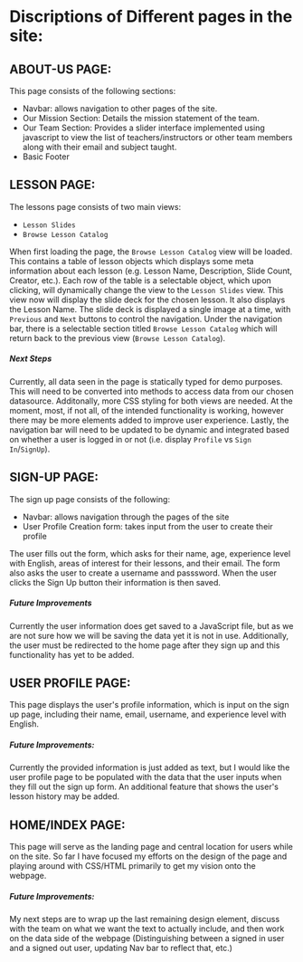 # Discriptions of Different pages in the site:

## ABOUT-US PAGE:
This page consists of the following sections:
  - Navbar: allows navigation to other pages of the site.
  - Our Mission Section: Details the mission statement of the team.
  - Our Team Section: Provides a slider interface implemented using javascript
    to view the list of teachers/instructors or other team members along with their email and subject taught.
  - Basic Footer

## LESSON PAGE:
The lessons page consists of two main views:
  - `Lesson Slides`
  - `Browse Lesson Catalog`

When first loading the page, the `Browse Lesson Catalog` view will be loaded. This contains a table of lesson objects which displays some meta information about each lesson (e.g. Lesson Name, Description, Slide Count, Creator, etc.). Each row of the table is a selectable object, which upon clicking, will dynamically change the view to the `Lesson Slides` view. This view now will display the slide deck for the chosen lesson. It also displays the Lesson Name. The slide deck is displayed a single image at a time, with `Previous` and `Next` buttons to control the navigation. Under the navigation bar, there is a selectable section titled `Browse Lesson Catalog` which will return back to the previous view (`Browse Lesson Catalog`).

##### Next Steps
Currently, all data seen in the page is statically typed for demo purposes. This will need to be converted into methods to access data from our chosen datasource. Additonally, more CSS styling for both views are needed. At the moment, most, if not all, of the intended functionality is working, however there may be more elements added to improve user experience. Lastly, the navigation bar will need to be updated to be dynamic and integrated based on whether a user is logged in or not (i.e. display `Profile` vs `Sign In`/`SignUp`).

## SIGN-UP PAGE:
The sign up page consists of the following:
- Navbar: allows navigation through the pages of the site
- User Profile Creation form: takes input from the user to create their profile

The user fills out the form, which asks for their name, age, experience level with English, areas of interest for their lessons, and their email. The form also asks the user to create a username and passsword. When the user clicks the Sign Up button their information is then saved.
##### Future Improvements
Currently the user information does get saved to a JavaScript file, but as we are not sure how we will be saving the data yet it is not in use. Additionally, the user must be redirected to the home page after they sign up and this functionality has yet to be added.

## USER PROFILE PAGE:
This page displays the user's profile information, which is input on the sign up page, including their name, email, username, and experience level with English.
##### Future Improvements:
Currently the provided information is just added as text, but I would like the user profile page to be populated with the data that the user inputs when they fill out the sign up form. An additional feature that shows the user's lesson history may be added.

## HOME/INDEX PAGE:
This page will serve as the landing page and central location for users while on the site. So far I have focused my efforts on the design of the page and playing around with CSS/HTML primarily to get my vision onto the webpage.
##### Future Improvements:
My next steps are to wrap up the last remaining design element, discuss with the team on what we want the text to actually include, and then work on the data side of the webpage (Distinguishing between a signed in user and a signed out user, updating Nav bar to reflect that, etc.)
